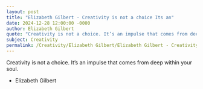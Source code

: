```yaml
---
layout: post
title: "Elizabeth Gilbert - Creativity is not a choice Its an"
date: 2024-12-28 12:00:00 -0000
author: Elizabeth Gilbert
quote: "Creativity is not a choice. It’s an impulse that comes from deep within your soul."
subject: Creativity
permalink: /Creativity/Elizabeth Gilbert/Elizabeth Gilbert - Creativity is not a choice Its an
---
```


Creativity is not a choice. It’s an impulse that comes from deep within your soul.

- Elizabeth Gilbert
